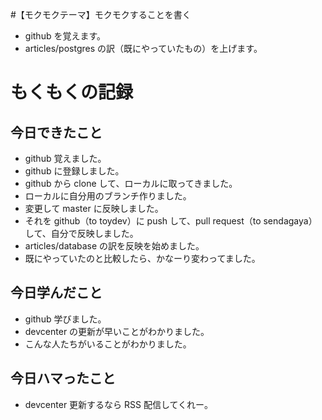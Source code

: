 #【モクモクテーマ】モクモクすることを書く
* github を覚えます。
* articles/postgres の訳（既にやっていたもの）を上げます。

# もくもくの記録
## 今日できたこと
* github 覚えました。
 * github に登録しました。
 * github から clone して、ローカルに取ってきました。
 * ローカルに自分用のブランチ作りました。
 * 変更して master に反映しました。
 * それを github（to toydev）に push して、pull request（to sendagaya）して、自分で反映しました。
* articles/database の訳を反映を始めました。
 * 既にやっていたのと比較したら、かなーり変わってました。

## 今日学んだこと
* github 学びました。
* devcenter の更新が早いことがわかりました。
* こんな人たちがいることがわかりました。

## 今日ハマったこと
* devcenter 更新するなら RSS 配信してくれー。
